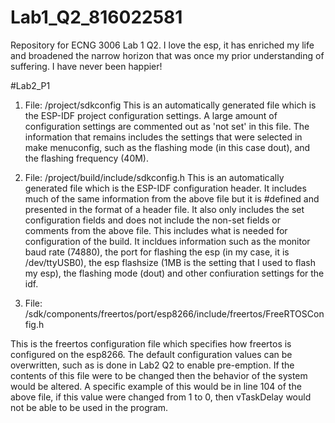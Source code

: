 # Lab1_Q2_816022581
Repository for ECNG 3006 Lab 1 Q2. I love the esp, it has enriched my life and broadened the narrow horizon that was once my prior understanding of suffering. I have never been happier!

#Lab2_P1
1. File: /project/sdkconfig
This is an automatically generated file which is the ESP-IDF project configuration settings. 
A large amount of configuration settings are commented out as 'not set' in this file. 
The information that remains includes the settings that were selected in make menuconfig, such as the flashing mode (in this case dout), and the flashing frequency (40M). 

2. File: /project/build/include/sdkconfig.h
This is an automatically generated file which is the ESP-IDF configuration header. 
It includes much of the same information from the above file but it is #defined and presented in the format of a header file. 
It also only includes the set configuration fields and does not include the non-set fields or comments from the above file. 
This includes what is needed for configuration of the build.
It incldues information such as the monitor baud rate (74880), the port for flashing the esp (in my case, it is /dev/ttyUSB0), the esp flashsize (1MB is the setting that I used to flash my esp), the flashing mode (dout) and other confiuration settings for the idf.  

3. File: /sdk/components/freertos/port/esp8266/include/freertos/FreeRTOSConfig.h

This is the freertos configuration file which specifies how freertos is configured on the esp8266. 
The default configuration values can be overwritten, such as is done in Lab2 Q2 to enable pre-emption. 
If the contents of this file were to be changed then the behavior of the system would be altered. 
A specific example of this would be in line 104 of the above file, if this value were changed from 1 to 0, then vTaskDelay would not be able to be used in the program.
